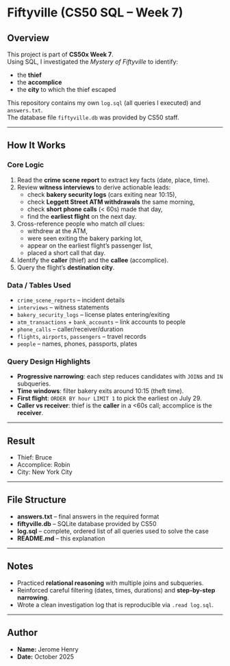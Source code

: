 # Fiftyville (CS50 SQL – Week 7)

## Overview
This project is part of **CS50x Week 7**.  
Using SQL, I investigated the *Mystery of Fiftyville* to identify:
- the **thief**  
- the **accomplice**  
- the **city** to which the thief escaped  

This repository contains my own `log.sql` (all queries I executed) and `answers.txt`.  
The database file `fiftyville.db` was provided by CS50 staff.

---

## How It Works

### Core Logic
1. Read the **crime scene report** to extract key facts (date, place, time).  
2. Review **witness interviews** to derive actionable leads:  
   - check **bakery security logs** (cars exiting near 10:15),  
   - check **Leggett Street ATM withdrawals** the same morning,  
   - check **short phone calls** (< 60s) made that day,  
   - find the **earliest flight** on the next day.  
3. Cross-reference people who match *all* clues:  
   - withdrew at the ATM,  
   - were seen exiting the bakery parking lot,  
   - appear on the earliest flight’s passenger list,  
   - placed a short call that day.  
4. Identify the **caller** (thief) and the **callee** (accomplice).  
5. Query the flight’s **destination city**.

### Data / Tables Used
- `crime_scene_reports` – incident details  
- `interviews` – witness statements  
- `bakery_security_logs` – license plates entering/exiting  
- `atm_transactions` + `bank_accounts` – link accounts to people  
- `phone_calls` – caller/receiver/duration  
- `flights`, `airports`, `passengers` – travel records  
- `people` – names, phones, passports, plates  

### Query Design Highlights
- **Progressive narrowing**: each step reduces candidates with `JOIN`s and `IN` subqueries.  
- **Time windows**: filter bakery exits around 10:15 (theft time).  
- **First flight**: `ORDER BY hour LIMIT 1` to pick the earliest on July 29.  
- **Caller vs receiver**: thief is the **caller** in a <60s call; accomplice is the **receiver**.  

---

## Result
- Thief: Bruce
- Accomplice: Robin
- City: New York City

---

## File Structure
- **answers.txt** – final answers in the required format  
- **fiftyville.db** – SQLite database provided by CS50  
- **log.sql** – complete, ordered list of all queries used to solve the case  
- **README.md** – this explanation  

---

## Notes
- Practiced **relational reasoning** with multiple joins and subqueries.  
- Reinforced careful filtering (dates, times, durations) and **step-by-step narrowing**.  
- Wrote a clean investigation log that is reproducible via `.read log.sql`.  

---

## Author
- **Name:** Jerome Henry  
- **Date:** October 2025  
